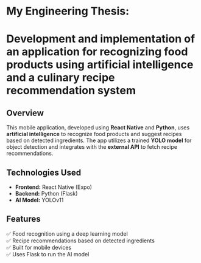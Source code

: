 # My Engineering Thesis: 
# Development and implementation of an application for recognizing food products using artificial intelligence and a culinary recipe recommendation system

## Overview
This mobile application, developed using **React Native** and **Python**, uses **artificial intelligence** to recognize food products and suggest recipes based on detected ingredients. The app utilizes a trained **YOLO model** for object detection and integrates with the **external API** to fetch recipe recommendations.

## Technologies Used
- **Frontend:** React Native (Expo)
- **Backend:** Python (Flask)
- **AI Model:** YOLOv11

## Features
✅ Food recognition using a deep learning model  
✅ Recipe recommendations based on detected ingredients  
✅ Built for mobile devices  
✅ Uses Flask to run the AI model  
